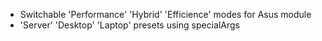 - Switchable 'Performance' 'Hybrid' 'Efficience' modes for Asus module
- 'Server' 'Desktop' 'Laptop' presets using specialArgs
